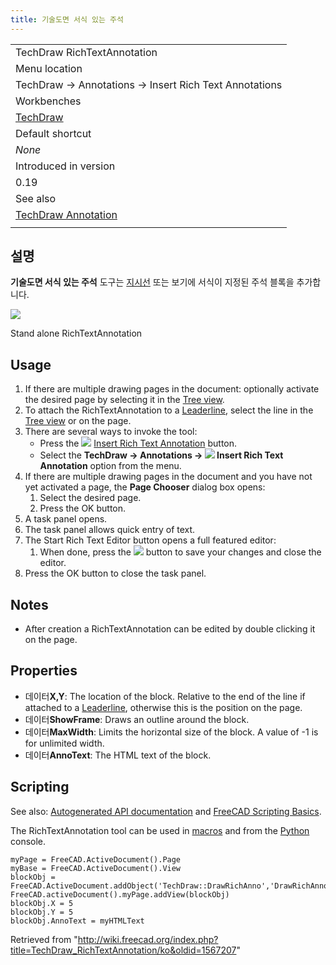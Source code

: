 ```yaml
---
title: 기술도면 서식 있는 주석
---
```

|  |
| --- |
| TechDraw RichTextAnnotation |
| Menu location |
| TechDraw → Annotations → Insert Rich Text Annotations |
| Workbenches |
| [TechDraw](/TechDraw_Workbench "TechDraw Workbench") |
| Default shortcut |
| *None* |
| Introduced in version |
| 0.19 |
| See also |
| [TechDraw Annotation](/TechDraw_Annotation "TechDraw Annotation") |
|  |

## 설명

**기술도면 서식 있는 주석** 도구는 [지시선](/TechDraw_LeaderLine/ko "TechDraw LeaderLine/ko") 또는 보기에 서식이 지정된 주석 블록을 추가합니다.

![](/images/TechDraw_RichTextBlock_sample.png)

Stand alone RichTextAnnotation

## Usage

1. If there are multiple drawing pages in the document: optionally activate the desired page by selecting it in the [Tree view](/Tree_view "Tree view").
2. To attach the RichTextAnnotation to a [Leaderline](/TechDraw_LeaderLine "TechDraw LeaderLine"), select the line in the [Tree view](/Tree_view "Tree view") or on the page.
3. There are several ways to invoke the tool:
   * Press the ![](/images/TechDraw_RichTextAnnotation.svg) [Insert Rich Text Annotation](/TechDraw_RichTextAnnotation "TechDraw RichTextAnnotation") button.
   * Select the **TechDraw → Annotations → ![](/images/TechDraw_RichTextAnnotation.svg) Insert Rich Text Annotation** option from the menu.
4. If there are multiple drawing pages in the document and you have not yet activated a page, the **Page Chooser** dialog box opens:
   1. Select the desired page.
   2. Press the OK button.
5. A task panel opens.
6. The task panel allows quick entry of text.
7. The Start Rich Text Editor button opens a full featured editor:
   1. When done, press the ![](/images/Document-save.svg) button to save your changes and close the editor.
8. Press the OK button to close the task panel.

## Notes

* After creation a RichTextAnnotation can be edited by double clicking it on the page.

## Properties

* 데이터**X,Y**: The location of the block. Relative to the end of the line if attached to a [Leaderline](/TechDraw_LeaderLine "TechDraw LeaderLine"), otherwise this is the position on the page.
* 데이터**ShowFrame**: Draws an outline around the block.
* 데이터**MaxWidth**: Limits the horizontal size of the block. A value of -1 is for unlimited width.
* 데이터**AnnoText**: The HTML text of the block.

## Scripting

See also: [Autogenerated API documentation](https://freecad.github.io/SourceDoc/) and [FreeCAD Scripting Basics](/FreeCAD_Scripting_Basics "FreeCAD Scripting Basics").

The RichTextAnnotation tool can be used in [macros](/Macros "Macros") and from the [Python](/Python "Python") console.

```
myPage = FreeCAD.ActiveDocument().Page
myBase = FreeCAD.ActiveDocument().View
blockObj = FreeCAD.ActiveDocument.addObject('TechDraw::DrawRichAnno','DrawRichAnno')
FreeCAD.activeDocument().myPage.addView(blockObj)
blockObj.X = 5
blockObj.Y = 5
blockObj.AnnoText = myHTMLText

```

Retrieved from "<http://wiki.freecad.org/index.php?title=TechDraw_RichTextAnnotation/ko&oldid=1567207>"